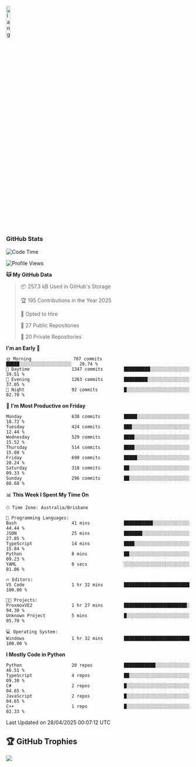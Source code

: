 <p align="left"><img width=15%" src="https://github.com/alansmathew/alansmathew/raw/master/lang.gif" alt="lang image here" /></p>

# <h3 align="left">GitHub Stats</h3>

<!--START_SECTION:waka-->
![Code Time](http://img.shields.io/badge/Code%20Time-569%20hrs%2035%20mins-blue)

![Profile Views](http://img.shields.io/badge/Profile%20Views-0-blue)

**🐱 My GitHub Data** 

> 📦 257.3 kB Used in GitHub's Storage 
 > 
> 🏆 195 Contributions in the Year 2025
 > 
> 💼 Opted to Hire
 > 
> 📜 27 Public Repositories 
 > 
> 🔑 20 Private Repositories 
 > 
**I'm an Early 🐤** 

```text
🌞 Morning                707 commits         █████░░░░░░░░░░░░░░░░░░░░   20.74 % 
🌆 Daytime                1347 commits        ██████████░░░░░░░░░░░░░░░   39.51 % 
🌃 Evening                1263 commits        █████████░░░░░░░░░░░░░░░░   37.05 % 
🌙 Night                  92 commits          █░░░░░░░░░░░░░░░░░░░░░░░░   02.70 % 
```
📅 **I'm Most Productive on Friday** 

```text
Monday                   638 commits         █████░░░░░░░░░░░░░░░░░░░░   18.72 % 
Tuesday                  424 commits         ███░░░░░░░░░░░░░░░░░░░░░░   12.44 % 
Wednesday                529 commits         ████░░░░░░░░░░░░░░░░░░░░░   15.52 % 
Thursday                 514 commits         ████░░░░░░░░░░░░░░░░░░░░░   15.08 % 
Friday                   690 commits         █████░░░░░░░░░░░░░░░░░░░░   20.24 % 
Saturday                 318 commits         ██░░░░░░░░░░░░░░░░░░░░░░░   09.33 % 
Sunday                   296 commits         ██░░░░░░░░░░░░░░░░░░░░░░░   08.68 % 
```


📊 **This Week I Spent My Time On** 

```text
🕑︎ Time Zone: Australia/Brisbane

💬 Programming Languages: 
Bash                     41 mins             ███████████░░░░░░░░░░░░░░   44.44 % 
JSON                     25 mins             ███████░░░░░░░░░░░░░░░░░░   27.85 % 
TypeScript               14 mins             ████░░░░░░░░░░░░░░░░░░░░░   15.84 % 
Python                   8 mins              ██░░░░░░░░░░░░░░░░░░░░░░░   09.23 % 
YAML                     0 secs              ░░░░░░░░░░░░░░░░░░░░░░░░░   01.06 % 

🔥 Editors: 
VS Code                  1 hr 32 mins        █████████████████████████   100.00 % 

🐱‍💻 Projects: 
ProxmoxVE2               1 hr 27 mins        ████████████████████████░   94.30 % 
Unknown Project          5 mins              █░░░░░░░░░░░░░░░░░░░░░░░░   05.70 % 

💻 Operating System: 
Windows                  1 hr 32 mins        █████████████████████████   100.00 % 
```

**I Mostly Code in Python** 

```text
Python                   20 repos            ████████████░░░░░░░░░░░░░   46.51 % 
TypeScript               4 repos             ██░░░░░░░░░░░░░░░░░░░░░░░   09.30 % 
C#                       2 repos             █░░░░░░░░░░░░░░░░░░░░░░░░   04.65 % 
JavaScript               2 repos             █░░░░░░░░░░░░░░░░░░░░░░░░   04.65 % 
C++                      1 repo              █░░░░░░░░░░░░░░░░░░░░░░░░   02.33 % 
```




 Last Updated on 28/04/2025 00:07:12 UTC
<!--END_SECTION:waka-->

## 🏆 GitHub Trophies

![](https://github-profile-trophy.vercel.app/?username=samh06&theme=discord&no-frame=true&no-bg=false&margin-w=4)

